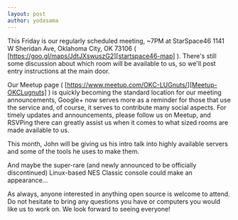 ```yaml
---
layout: post
author: yodasama
---
```

This Friday is our regularly scheduled meeting, ~7PM at StarSpace46 1141 W Sheridan Ave, Oklahoma City, OK 73106 ( [https://goo.gl/maps/JdtJXswuszG2][startspace46-map] ).  There's still some discussion about which room will be available to us, so we'll post entry instructions at the main door.

Our Meetup page ( [https://www.meetup.com/OKC-LUGnuts/][Meetup-OKCLugnuts] ) is quickly becoming the standard location for our meeting announcements, Google+ now serves more as a reminder for those that use the service and, of course, it serves to contribute many social aspects.  For timely updates and announcements, please follow us on Meetup, and RSVPing there can greatly assist us when it comes to what sized rooms are made available to us.

This month, John will be giving us his intro talk into highly available servers and some of the tools he uses to make them.

And maybe the super-rare (and newly announced to be officially discontinued) Linux-based NES Classic console could make an appearance...

As always, anyone interested in anything open source is welcome to attend. Do not hesitate to bring any questions you have or computers you would like us to work on. We look forward to seeing everyone!

[startspace46-map]: https://goo.gl/maps/JdtJXswuszG2
[Meetup-OKCLugnuts]: https://www.meetup.com/OKC-LUGnuts/